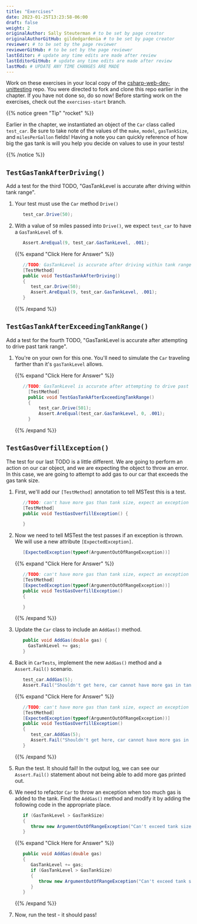 ```yaml
---
title: "Exercises"
date: 2023-01-25T13:23:58-06:00
draft: false
weight: 2
originalAuthor: Sally Steuterman # to be set by page creator
originalAuthorGitHub: gildedgardenia # to be set by page creator
reviewer: # to be set by the page reviewer
reviewerGitHub: # to be set by the page reviewer
lastEditor: # update any time edits are made after review
lastEditorGitHub: # update any time edits are made after review
lastMod: # UPDATE ANY TIME CHANGES ARE MADE
---
```


Work on these exercises in your local copy of the [csharp-web-dev-unittesting](https://github.com/LaunchCodeEducation/csharp-web-dev-unittesting) repo.
You were directed to fork and clone this repo earlier in the chapter. If you have not done so, do so now!
Before starting work on the exercises, check out the `exercises-start` branch.

{{% notice green "Tip" "rocket" %}}

   Earlier in the chapter, we instantiated an object of the `Car` class called `test_car`.
   Be sure to take note of the values of the `make`, `model`, `gasTankSize`, and `milesPerGallon` fields!
   Having a note you can quickly reference of how big the gas tank is will you help you decide on values to use in your tests!

{{% /notice %}}

## `TestGasTankAfterDriving()`

Add a test for the third TODO, "GasTankLevel is accurate after driving within tank range".

1. Your test must use the `Car` method `Drive()`

   ```csharp
      test_car.Drive(50);
   ```

1. With a value of `50` miles passed into `Drive()`, we expect `test_car` to have a `GasTankLevel` of `9`.

   ```csharp
      Assert.AreEqual(9, test_car.GasTankLevel, .001);
   ``` 

   {{% expand "Click Here for Answer" %}}

   ```csharp {linenos = table}
      //TODO: GasTankLevel is accurate after driving within tank range
      [TestMethod]
      public void TestGasTankAfterDriving()
      {
         test_car.Drive(50);
         Assert.AreEqual(9, test_car.GasTankLevel, .001);
      }
   ```

   {{% /expand %}}

## `TestGasTankAfterExceedingTankRange()`

Add a test for the fourth TODO, "GasTankLevel is accurate after attempting to drive past tank range".

1. You're on your own for this one. You'll need to simulate the `Car` traveling farther than it's `gasTankLevel` allows.

   {{% expand "Click Here for Answer" %}}

   ```csharp {linenos = table}
      //TODO: GasTankLevel is accurate after attempting to drive past tank range
        [TestMethod]
        public void TestGasTankAfterExceedingTankRange()
        {
            test_car.Drive(501);
            Assert.AreEqual(test_car.GasTankLevel, 0, .001);
        }
   ```

   {{% /expand %}}

## `TestGasOverfillException()`

The test for our last TODO is a little different. We are going to 
perform an action on our car object, and we are expecting the object 
to throw an error. In this case, we are going to attempt to add gas 
to our car that exceeds the gas tank size.

1. First, we'll add our `[TestMethod]` annotation to tell MSTest this is a test. 

   ```csharp
      //TODO: can't have more gas than tank size, expect an exception
      [TestMethod]
      public void TestGasOverfillException() {

      }
   ```

2. Now we need to tell MSTest the test passes if an exception is thrown. We will use a new attribute `[ExpectedException]`.

   ```csharp
      [ExpectedException(typeof(ArgumentOutOfRangeException))]
   ```

   {{% expand "Click Here for Answer" %}}

   ```csharp {linenos = table}
      //TODO: can't have more gas than tank size, expect an exception
      [TestMethod]
      [ExpectedException(typeof(ArgumentOutOfRangeException))]
      public void TestGasOverfillException()
      {

      }
   ```

   {{% /expand %}}

3. Update the `Car` class to include an `AddGas()` method.

   ```csharp
      public void AddGas(double gas) {
        GasTankLevel += gas;
      }
   ```

4. Back in `CarTests`, implement the new `AddGas()` method and a `Assert.Fail()` scenario.

   ```csharp
      test_car.AddGas(5);
      Assert.Fail("Shouldn't get here, car cannot have more gas in tank than the size of the tank");
   ```

   {{% expand "Click Here for Answer" %}}

   ```csharp {linenos = table}
      //TODO: can't have more gas than tank size, expect an exception
      [TestMethod]
      [ExpectedException(typeof(ArgumentOutOfRangeException))]
      public void TestGasOverfillException()
      {
         test_car.AddGas(5);
         Assert.Fail("Shouldn't get here, car cannot have more gas in tank than the size of the tank");
      }
   ```

   {{% /expand %}}

5. Run the test. It should fail! In the output log, we can see our `Assert.Fail()` statement about not being able to add more gas printed out.

6. We need to refactor `Car` to throw an exception when too much gas is added to the tank. Find the `AddGas()` method and modify it by adding the following code in the appropriate place.

   ```csharp 
      if (GasTankLevel > GasTankSize)
      {
         throw new ArgumentOutOfRangeException("Can't exceed tank size");
      }
   ```

   {{% expand "Click Here for Answer" %}}

   ```csharp {linenos = table}
      public void AddGas(double gas)
      {
         GasTankLevel += gas;
         if (GasTankLevel > GasTankSize)
         {
            throw new ArgumentOutOfRangeException("Can't exceed tank size");
         }
      }
   ```

   {{% /expand %}}

7. Now, run the test - it should pass!